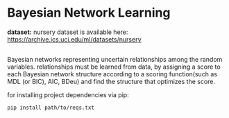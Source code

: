 # Bayesian Network Learning
**dataset:** nursery dataset is available here: https://archive.ics.uci.edu/ml/datasets/nursery
##
Bayesian networks representing uncertain relationships among the random variables. relationships must be learned from data, by assigning a score to each Bayesian network structure according to a scoring function(such as MDL (or BIC), AIC, BDeu) and find the structure that optimizes the score.




for installing project dependencies via pip:
```
pip install path/to/reqs.txt
```
